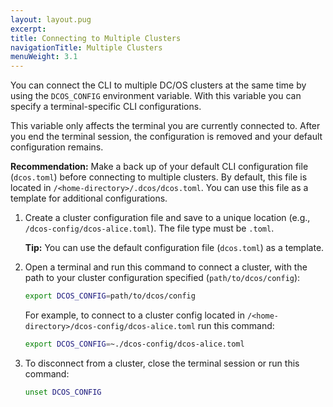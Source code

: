 ```yaml
---
layout: layout.pug
excerpt:
title: Connecting to Multiple Clusters
navigationTitle: Multiple Clusters  
menuWeight: 3.1
---
```


You can connect the CLI to multiple DC/OS clusters at the same time by using the `DCOS_CONFIG` environment variable. With this variable you can specify a terminal-specific CLI configurations. 

This variable only affects the terminal you are currently connected to. After you end the terminal session, the configuration is removed and your default configuration remains.

**Recommendation:** Make a back up of your default CLI configuration file (`dcos.toml`) before connecting to multiple clusters. By default, this file is located in `/<home-directory>/.dcos/dcos.toml`. You can use this file as a template for additional configurations.

1.  Create a cluster configuration file and save to a unique location (e.g., `/dcos-config/dcos-alice.toml`). The file type must be `.toml`.

    **Tip:** You can use the default configuration file (`dcos.toml`) as a template.

1.  Open a terminal and run this command to connect a cluster, with the path to your cluster configuration specified (`path/to/dcos/config`):

    ```bash
    export DCOS_CONFIG=path/to/dcos/config
    ```
    
    For example, to connect to a cluster config located in `/<home-directory>/dcos-config/dcos-alice.toml` run this command:
    
    ```bash
    export DCOS_CONFIG=~./dcos-config/dcos-alice.toml
    ```

1.  To disconnect from a cluster, close the terminal session or run this command:

    ```bash
    unset DCOS_CONFIG
    ```
